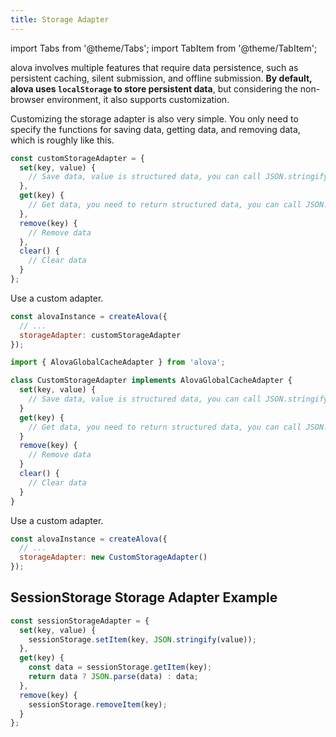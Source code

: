 ```yaml
---
title: Storage Adapter
---
```


import Tabs from '@theme/Tabs';
import TabItem from '@theme/TabItem';

alova involves multiple features that require data persistence, such as persistent caching, silent submission, and offline submission. **By default, alova uses `localStorage` to store persistent data**, but considering the non-browser environment, it also supports customization.

Customizing the storage adapter is also very simple. You only need to specify the functions for saving data, getting data, and removing data, which is roughly like this.

<Tabs>
<TabItem value="1" label="object">

```javascript
const customStorageAdapter = {
  set(key, value) {
    // Save data, value is structured data, you can call JSON.stringify to convert it to a string
  },
  get(key) {
    // Get data, you need to return structured data, you can call JSON.parse to convert it to an object
  },
  remove(key) {
    // Remove data
  },
  clear() {
    // Clear data
  }
};
```

Use a custom adapter.

```javascript
const alovaInstance = createAlova({
  // ...
  storageAdapter: customStorageAdapter
});
```

</TabItem>
<TabItem value="2" label="class">

```ts
import { AlovaGlobalCacheAdapter } from 'alova';

class CustomStorageAdapter implements AlovaGlobalCacheAdapter {
  set(key, value) {
    // Save data, value is structured data, you can call JSON.stringify to convert it to a string
  }
  get(key) {
    // Get data, you need to return structured data, you can call JSON.parse to convert it to an object
  }
  remove(key) {
    // Remove data
  }
  clear() {
    // Clear data
  }
}
```

Use a custom adapter.

```javascript
const alovaInstance = createAlova({
  // ...
  storageAdapter: new CustomStorageAdapter()
});
```

</TabItem>
</Tabs>

## SessionStorage Storage Adapter Example

```javascript
const sessionStorageAdapter = {
  set(key, value) {
    sessionStorage.setItem(key, JSON.stringify(value));
  },
  get(key) {
    const data = sessionStorage.getItem(key);
    return data ? JSON.parse(data) : data;
  },
  remove(key) {
    sessionStorage.removeItem(key);
  }
};
```
